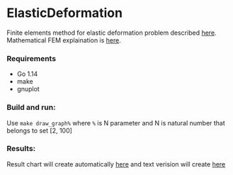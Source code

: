 # ElasticDeformation

Finite elements method for elastic deformation problem described [here](zadanie_obliczeniowe.pdf). <br>
Mathematical FEM explaination is [here](MES.pdf).

### Requirements
* Go 1.14 
* make
* gnuplot

### Build and run:
Use ```make draw_graph%``` where `%` is N parameter and N is natural number that belongs to set [2, 100]

### Results:
Result chart will create automatically [here](elasticDeformation.png) and text verision will create [here](result.txt)